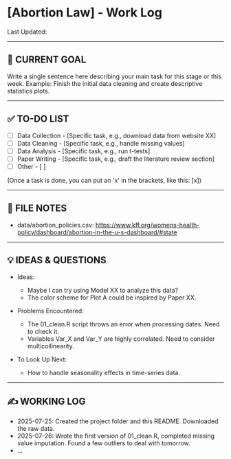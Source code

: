[Abortion Law] - Work Log
=======================================

Last Updated: 

---

🎯 CURRENT GOAL
----------------
Write a single sentence here describing your main task for this stage or this week.
Example: Finish the initial data cleaning and create descriptive statistics plots.

---

✅ TO-DO LIST
--------------
- [ ] Data Collection - [Specific task, e.g., download data from website XX]
- [ ] Data Cleaning - [Specific task, e.g., handle missing values]
- [ ] Data Analysis - [Specific task, e.g., run t-tests]
- [ ] Paper Writing - [Specific task, e.g., draft the literature review section]
- [ ] Other - [ ]

(Once a task is done, you can put an 'x' in the brackets, like this: [x])

---

📂 FILE NOTES
--------------
* data/abortion_policies.csv: https://www.kff.org/womens-health-policy/dashboard/abortion-in-the-u-s-dashboard/#state

---

💡 IDEAS & QUESTIONS
---------------------
* Ideas:
  * Maybe I can try using Model XX to analyze this data?
  * The color scheme for Plot A could be inspired by Paper XX.

* Problems Encountered:
  * The 01_clean.R script throws an error when processing dates. Need to check it.
  * Variables Var_X and Var_Y are highly correlated. Need to consider multicollinearity.

* To Look Up Next:
  * How to handle seasonality effects in time-series data.

---

✍️ WORKING LOG
---------------
* 2025-07-25: Created the project folder and this README. Downloaded the raw data.
* 2025-07-26: Wrote the first version of 01_clean.R, completed missing value imputation. Found a few outliers to deal with tomorrow.
* ...